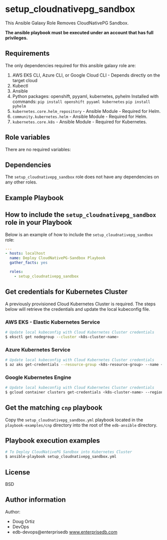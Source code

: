 # setup_cloudnativepg_sandbox

This Ansible Galaxy Role Removes CloudNativePG Sandbox.

**The ansible playbook must be executed under an account that has full
privileges.**

## Requirements

The only dependencies required for this ansible galaxy role are:

  1. AWS EKS CLI, Azure CLI, or Google Cloud CLI - Depends directly on the target cloud
  2. Kubectl
  3. Ansible
  4. Python packages: openshift, pyyaml, kubernetes, pyhelm
     Installed with commands:
     `pip install openshift pyyaml kubernetes`
     `pip install pyhelm`
  5. `kubernetes.core.helm_repository` - Ansible Module - Required for Helm.
  6. `community.kubernetes.helm` - Ansible Module - Required for Helm.
  7. `kubernetes.core.k8s` - Ansible Module - Required for Kubernetes.

## Role variables

There are no required variables:

## Dependencies

The `setup_cloudnativepg_sandbox` role does not have any dependencies on any other roles.

## Example Playbook

## How to include the `setup_cloudnativepg_sandbox` role in your Playbook

Below is an example of how to include the `setup_cloudnativepg_sandbox` role:

```yaml
---
- hosts: localhost
  name: Deploy CloudNativePG-Sandbox Playbook
  gather_facts: yes

  roles:
    - setup_cloudnativepg_sandbox
```

## Get credentials for Kubernetes Cluster

A previously provisioned Cloud Kubernetes Cluster is required.
The steps below will retrieve the credentials and update the local kubeconfig file.

### AWS EKS - Elastic Kubernetes Service
```bash
# Update local kubeconfig with Cloud Kubernetes Cluster credentials
$ eksctl get nodegroup --cluster <k8s-cluster-name>
```

### Azure Kubernetes Service
```bash
# Update local kubeconfig with Cloud Kubernetes Cluster credentials
$ az aks get-credentials --resource-group <k8s-resource-group> --name <k8s-cluster-name>
```

### Google Kubernetes Engine
```bash
# Update local kubeconfig with Cloud Kubernetes Cluster credentials
$ gcloud container clusters get-credentials <k8s-cluster-name> --region <gcloud-region>
```

## Get the matching `cnp` playbook

Copy the `setup_cloudnativepg_sandbox.yml` playbook located in the `playbook-examples/cnp` directory into the root of the `edb-ansible` directory.

## Playbook execution examples

```bash
# To Deploy CloudNativePG Sandbox into Kubernetes Cluster
$ ansible-playbook setup_cloudnativepg_sandbox.yml 
```

## License

BSD

## Author information

Author:

  * Doug Ortiz
  * DevOps
  * edb-devops@enterprisedb www.enterprisedb.com
